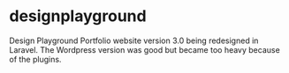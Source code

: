 # designplayground
Design Playground Portfolio website version 3.0 being redesigned in Laravel. The Wordpress version was good but became too heavy because of the plugins.
